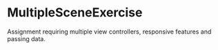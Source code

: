 # MultipleSceneExercise
Assignment requiring multiple view controllers, responsive features and passing data. 
